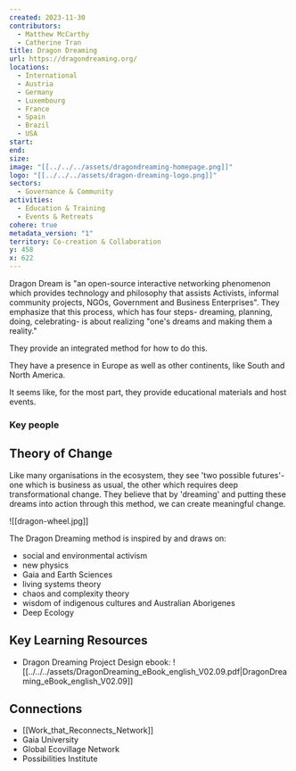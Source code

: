 ```yaml
---
created: 2023-11-30
contributors:
  - Matthew McCarthy
  - Catherine Tran
title: Dragon Dreaming
url: https://dragondreaming.org/
locations:
  - International
  - Austria
  - Germany
  - Luxembourg
  - France
  - Spain
  - Brazil
  - USA
start: 
end: 
size: 
image: "[[../../../assets/dragondreaming-homepage.png]]"
logo: "[[../../../assets/dragon-dreaming-logo.png]]"
sectors:
  - Governance & Community
activities:
  - Education & Training
  - Events & Retreats
cohere: true
metadata_version: "1"
territory: Co-creation & Collaboration
y: 458
x: 622
---
```

Dragon Dream is "an open-source interactive networking phenomenon which provides technology and philosophy that assists Activists, informal community projects, NGOs, Government and Business Enterprises". They emphasize that this process, which has four steps- dreaming, planning, doing, celebrating- is about realizing "one's dreams and making them a reality."

They provide an integrated method for how to do this. 

They have a presence in Europe as well as other continents, like South and North America. 

It seems like, for the most part, they provide educational materials and host events. 

### Key people 


## Theory of Change 

Like many organisations in the ecosystem, they see 'two possible futures'- one which is business as usual, the other which requires deep transformational change. They believe that by 'dreaming' and putting these dreams into action through this method, we can create meaningful change. 

![[dragon-wheel.jpg]]

The Dragon Dreaming method is inspired by and draws on:
- social and environmental activism
- new physics
- Gaia and Earth Sciences
- living systems theory
- chaos and complexity theory
- wisdom of indigenous cultures and Australian Aborigenes
- Deep Ecology
## Key Learning Resources 

- Dragon Dreaming Project Design ebook:
![[../../../assets/DragonDreaming_eBook_english_V02.09.pdf|DragonDreaming_eBook_english_V02.09]]

## Connections 

- [[Work_that_Reconnects_Network]]
- Gaia University 
- Global Ecovillage Network
- Possibilities Institute


